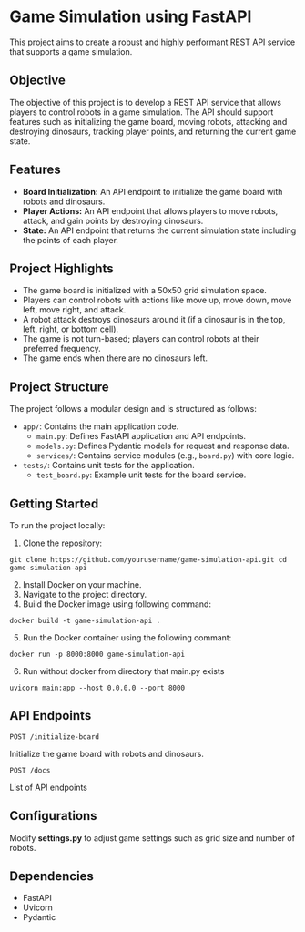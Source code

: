 # Game Simulation using FastAPI

This project aims to create a robust and highly performant REST API service that supports a game simulation. 

## Objective

The objective of this project is to develop a REST API service that allows players to control robots in a game simulation. The API should support features such as initializing the game board, moving robots, attacking and destroying dinosaurs, tracking player points, and returning the current game state.

## Features

- **Board Initialization:** An API endpoint to initialize the game board with robots and dinosaurs.
- **Player Actions:** An API endpoint that allows players to move robots, attack, and gain points by destroying dinosaurs.
- **State:** An API endpoint that returns the current simulation state including the points of each player.

## Project Highlights

- The game board is initialized with a 50x50 grid simulation space.
- Players can control robots with actions like move up, move down, move left, move right, and attack.
- A robot attack destroys dinosaurs around it (if a dinosaur is in the top, left, right, or bottom cell).
- The game is not turn-based; players can control robots at their preferred frequency.
- The game ends when there are no dinosaurs left.

## Project Structure

The project follows a modular design and is structured as follows:

- `app/`: Contains the main application code.
  - `main.py`: Defines FastAPI application and API endpoints.
  - `models.py`: Defines Pydantic models for request and response data.
  - `services/`: Contains service modules (e.g., `board.py`) with core logic.
- `tests/`: Contains unit tests for the application.
  - `test_board.py`: Example unit tests for the board service.

## Getting Started

To run the project locally:

1. Clone the repository:

```angular2html
git clone https://github.com/yourusername/game-simulation-api.git cd game-simulation-api

```

2. Install Docker on your machine.
3. Navigate to the project directory.
4. Build the Docker image using following command:
```angular2html
docker build -t game-simulation-api .

```
5. Run the Docker container using the following commant: 
```angular2html
docker run -p 8000:8000 game-simulation-api
```

6. Run without docker from directory that main.py exists
```angular2html
uvicorn main:app --host 0.0.0.0 --port 8000
```

## API Endpoints

```angular2html
POST /initialize-board
```
Initialize the game board with robots and dinosaurs.

```angular2html
POST /docs
```
List of API endpoints


## Configurations

Modify **settings.py** to adjust game settings such as grid size and number of robots.

## Dependencies
- FastAPI
- Uvicorn
- Pydantic